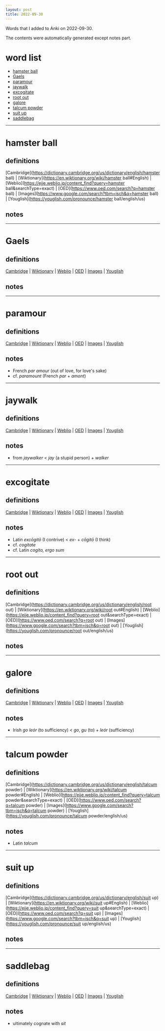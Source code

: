 ```yaml
---
layout: post
title: 2022-09-30
---
```


Words that I added to Anki on 2022-09-30.

The contents were automatically generated except notes part.
# word list
- [hamster ball](#hamster-ball)
- [Gaels](#gaels)
- [paramour](#paramour)
- [jaywalk](#jaywalk)
- [excogitate](#excogitate)
- [root out](#root-out)
- [galore](#galore)
- [talcum powder](#talcum-powder)
- [suit up](#suit-up)
- [saddlebag](#saddlebag)

---

# hamster ball
## definitions
[Cambridge](https://dictionary.cambridge.org/us/dictionary/english/hamster ball)
|
[Wiktionary](https://en.wiktionary.org/wiki/hamster ball#English)
|
[Weblio](https://ejje.weblio.jp/content_find?query=hamster ball&searchType=exact)
|
[OED](https://www.oed.com/search?q=hamster ball)
|
[Images](https://www.google.com/search?tbm=isch&q=hamster ball)
|
[Youglish](https://youglish.com/pronounce/hamster ball/english/us)

## notes

---

# Gaels
## definitions
[Cambridge](https://dictionary.cambridge.org/us/dictionary/english/Gaels)
|
[Wiktionary](https://en.wiktionary.org/wiki/Gaels#English)
|
[Weblio](https://ejje.weblio.jp/content_find?query=Gaels&searchType=exact)
|
[OED](https://www.oed.com/search?q=Gaels)
|
[Images](https://www.google.com/search?tbm=isch&q=Gaels)
|
[Youglish](https://youglish.com/pronounce/Gaels/english/us)

## notes

---

# paramour
## definitions
[Cambridge](https://dictionary.cambridge.org/us/dictionary/english/paramour)
|
[Wiktionary](https://en.wiktionary.org/wiki/paramour#English)
|
[Weblio](https://ejje.weblio.jp/content_find?query=paramour&searchType=exact)
|
[OED](https://www.oed.com/search?q=paramour)
|
[Images](https://www.google.com/search?tbm=isch&q=paramour)
|
[Youglish](https://youglish.com/pronounce/paramour/english/us)

## notes
- French *par amour* (out of love, for love's sake)
- cf. *paramount* (French *par* + *amont*)

---

# jaywalk
## definitions
[Cambridge](https://dictionary.cambridge.org/us/dictionary/english/jaywalk)
|
[Wiktionary](https://en.wiktionary.org/wiki/jaywalk#English)
|
[Weblio](https://ejje.weblio.jp/content_find?query=jaywalk&searchType=exact)
|
[OED](https://www.oed.com/search?q=jaywalk)
|
[Images](https://www.google.com/search?tbm=isch&q=jaywalk)
|
[Youglish](https://youglish.com/pronounce/jaywalk/english/us)

## notes
- from *jaywalker* &lt; *jay* (a stupid person) + *walker*

---

# excogitate
## definitions
[Cambridge](https://dictionary.cambridge.org/us/dictionary/english/excogitate)
|
[Wiktionary](https://en.wiktionary.org/wiki/excogitate#English)
|
[Weblio](https://ejje.weblio.jp/content_find?query=excogitate&searchType=exact)
|
[OED](https://www.oed.com/search?q=excogitate)
|
[Images](https://www.google.com/search?tbm=isch&q=excogitate)
|
[Youglish](https://youglish.com/pronounce/excogitate/english/us)

## notes
- Latin *excōgitō* (I contrive) &lt; *ex-* + *cōgitō* (I think)
- cf. *cogitate*
- cf. Latin *cogito, ergo sum*

---

# root out
## definitions
[Cambridge](https://dictionary.cambridge.org/us/dictionary/english/root out)
|
[Wiktionary](https://en.wiktionary.org/wiki/root out#English)
|
[Weblio](https://ejje.weblio.jp/content_find?query=root out&searchType=exact)
|
[OED](https://www.oed.com/search?q=root out)
|
[Images](https://www.google.com/search?tbm=isch&q=root out)
|
[Youglish](https://youglish.com/pronounce/root out/english/us)

## notes

---

# galore
## definitions
[Cambridge](https://dictionary.cambridge.org/us/dictionary/english/galore)
|
[Wiktionary](https://en.wiktionary.org/wiki/galore#English)
|
[Weblio](https://ejje.weblio.jp/content_find?query=galore&searchType=exact)
|
[OED](https://www.oed.com/search?q=galore)
|
[Images](https://www.google.com/search?tbm=isch&q=galore)
|
[Youglish](https://youglish.com/pronounce/galore/english/us)

## notes
- Irish *go leór* (to sufficiency) &lt; *go*, *gu* (to) + *leór* (sufficiency)

---

# talcum powder
## definitions
[Cambridge](https://dictionary.cambridge.org/us/dictionary/english/talcum powder)
|
[Wiktionary](https://en.wiktionary.org/wiki/talcum powder#English)
|
[Weblio](https://ejje.weblio.jp/content_find?query=talcum powder&searchType=exact)
|
[OED](https://www.oed.com/search?q=talcum powder)
|
[Images](https://www.google.com/search?tbm=isch&q=talcum powder)
|
[Youglish](https://youglish.com/pronounce/talcum powder/english/us)

## notes
- Latin *talcum*

---

# suit up
## definitions
[Cambridge](https://dictionary.cambridge.org/us/dictionary/english/suit up)
|
[Wiktionary](https://en.wiktionary.org/wiki/suit up#English)
|
[Weblio](https://ejje.weblio.jp/content_find?query=suit up&searchType=exact)
|
[OED](https://www.oed.com/search?q=suit up)
|
[Images](https://www.google.com/search?tbm=isch&q=suit up)
|
[Youglish](https://youglish.com/pronounce/suit up/english/us)

## notes

---

# saddlebag
## definitions
[Cambridge](https://dictionary.cambridge.org/us/dictionary/english/saddlebag)
|
[Wiktionary](https://en.wiktionary.org/wiki/saddlebag#English)
|
[Weblio](https://ejje.weblio.jp/content_find?query=saddlebag&searchType=exact)
|
[OED](https://www.oed.com/search?q=saddlebag)
|
[Images](https://www.google.com/search?tbm=isch&q=saddlebag)
|
[Youglish](https://youglish.com/pronounce/saddlebag/english/us)

## notes
- ultimately cognate with *sit*

